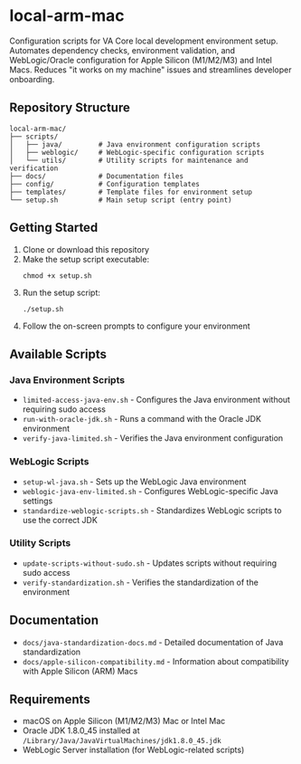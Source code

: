 # local-arm-mac

Configuration scripts for VA Core local development environment setup. Automates dependency checks, environment validation, and WebLogic/Oracle configuration for Apple Silicon (M1/M2/M3) and Intel Macs. Reduces "it works on my machine" issues and streamlines developer onboarding.

## Repository Structure

```
local-arm-mac/
├── scripts/
│   ├── java/         # Java environment configuration scripts
│   ├── weblogic/     # WebLogic-specific configuration scripts
│   └── utils/        # Utility scripts for maintenance and verification
├── docs/             # Documentation files
├── config/           # Configuration templates
├── templates/        # Template files for environment setup
└── setup.sh          # Main setup script (entry point)
```

## Getting Started

1. Clone or download this repository
2. Make the setup script executable:
   ```
   chmod +x setup.sh
   ```
3. Run the setup script:
   ```
   ./setup.sh
   ```
4. Follow the on-screen prompts to configure your environment

## Available Scripts

### Java Environment Scripts

- `limited-access-java-env.sh` - Configures the Java environment without requiring sudo access
- `run-with-oracle-jdk.sh` - Runs a command with the Oracle JDK environment
- `verify-java-limited.sh` - Verifies the Java environment configuration

### WebLogic Scripts

- `setup-wl-java.sh` - Sets up the WebLogic Java environment
- `weblogic-java-env-limited.sh` - Configures WebLogic-specific Java settings
- `standardize-weblogic-scripts.sh` - Standardizes WebLogic scripts to use the correct JDK

### Utility Scripts

- `update-scripts-without-sudo.sh` - Updates scripts without requiring sudo access
- `verify-standardization.sh` - Verifies the standardization of the environment

## Documentation

- `docs/java-standardization-docs.md` - Detailed documentation of Java standardization
- `docs/apple-silicon-compatibility.md` - Information about compatibility with Apple Silicon (ARM) Macs

## Requirements

- macOS on Apple Silicon (M1/M2/M3) Mac or Intel Mac
- Oracle JDK 1.8.0_45 installed at `/Library/Java/JavaVirtualMachines/jdk1.8.0_45.jdk`
- WebLogic Server installation (for WebLogic-related scripts)

